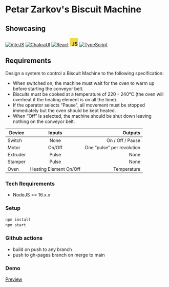 # Petar Zarkov's Biscuit Machine

## Showcasing

<p align="left">
  <a href="https://vitejs.dev/" target="blank"><img title="ViteJS" alt="ViteJS" width="26" src="https://vitejs.dev/logo.svg" /></a>
  <a href="https://chakra-ui.com/" target="blank"><img title="ChakraUI" alt="ChakraUI" width="26" src="https://chakra-ui.com/favicon.png" /></a>
  <a href="https://reactjs.org/" target="blank"><img title="React" alt="React" width="26" src="https://reactnative.dev/img/pwa/manifest-icon-512.png" /></a>
  <a href="https://www.javascript.com/" target="blank"><img title="JavaScript" alt="JavaScript" width="26" src="https://raw.githubusercontent.com/github/explore/80688e429a7d4ef2fca1e82350fe8e3517d3494d/topics/javascript/javascript.png" /></a>
  <a href="https://www.typescriptlang.org/" target="blank"><img title="Typescript" alt="TypeScript" width="26px" src="https://www.typescriptlang.org/favicon-32x32.png?v=8944a05a8b601855de116c8a56d3b3ae" /></a>
</p>

## Requirements
Design a system to control a Biscuit Machine to the 
following specification:
- When switched on, the machine must wait for the 
oven to warm up before starting the conveyor belt.
- Biscuits must be cooked at a temperature of 220 - 
240°C (the oven will overheat if the heating element is 
on all the time).
- If the operator selects “Pause", all movement must be 
stopped immediately but the oven should be kept 
heated. 
- When “Off” is selected, the machine should be shut 
down leaving nothing on the conveyor belt.

| Device        | Inputs                 | Outputs                    |
| ------------- |:-------------:         | -----:                     |
| Switch        | None                   | On / Off / Pause           |
| Motor         | On/Off                 | One “pulse” per revolution |
| Extruder      | Pulse                  | None                       |
| Stamper       | Pulse                  | None                       |
| Oven          | Heating Element On/Off | Temperature                |


### Tech Requirements
- NodeJS >= 16.x.x

### Setup

```bash
npm install
npm start
```

### Github actions

- build on push to any branch
- push to gh-pages branch on merge to main

### Demo

<a href="http://petarzarkov.com/" target="_blank">Preview</a>
